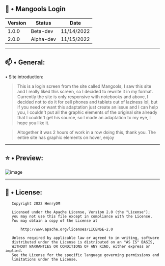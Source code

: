## 🚀 • Mangools Login

| Version | Status | Date |
| --- | --- | --- |
| 1.0.0 | Beta-dev | 11/14/2022 |
| 2.0.0 | Alpha-dev | 11/15/2022 |

--- 

## 📫 • General:

• Site introduction: 

> This is a login screen from the site called Mangools, I saw this site and I really liked this screen, so I decided to rewrite it in my format. Currently the site is only responsive with notebooks and above, I decided not to do it for cell phones and tablets out of laziness lol, but if you need or want this adaptation just create an issue and I can help you, I couldn't put all the graphic elements of the original site already that I couldn't get his source, so I made an adaptation to my eye, I hope you like it.

> Altogether it was 2 hours of work in a row doing this, thank you. The entire site has graphic elements on hover, enjoy

---

## ⭐ • Preview:

![image](https://user-images.githubusercontent.com/100979680/202016209-2c93981d-a1cc-4172-85b8-98951bd1d002.png)

---

## 📜 • License:

```
   Copyright 2022 HenryDM

   Licensed under the Apache License, Version 2.0 (the "License");
   you may not use this file except in compliance with the License.
   You may obtain a copy of the License at

       http://www.apache.org/licenses/LICENSE-2.0

   Unless required by applicable law or agreed to in writing, software
   distributed under the License is distributed on an "AS IS" BASIS,
   WITHOUT WARRANTIES OR CONDITIONS OF ANY KIND, either express or implied.
   See the License for the specific language governing permissions and
   limitations under the License.
```
